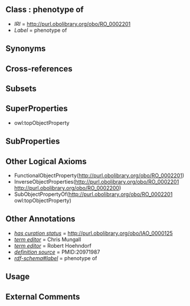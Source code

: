 
## Class : phenotype of

 * *IRI* = http://purl.obolibrary.org/obo/RO_0002201
 * *Label* = phenotype of

## Synonyms


## Cross-references


## Subsets


## SuperProperties

 * owl:topObjectProperty

## SubProperties


## Other Logical Axioms

 * FunctionalObjectProperty(<http://purl.obolibrary.org/obo/RO_0002201>)
 * InverseObjectProperties(<http://purl.obolibrary.org/obo/RO_0002201> <http://purl.obolibrary.org/obo/RO_0002200>)
 * SubObjectPropertyOf(<http://purl.obolibrary.org/obo/RO_0002201> owl:topObjectProperty)

## Other Annotations

 * *[has curation status](../../IAO/14/IAO_0000114.md)* = http://purl.obolibrary.org/obo/IAO_0000125
 * *[term editor](../../IAO/17/IAO_0000117.md)* = Chris Mungall
 * *[term editor](../../IAO/17/IAO_0000117.md)* = Robert Hoehndorf
 * *[definition source](../../IAO/19/IAO_0000119.md)* = PMID:20971987
 * *[rdf-schema#label](../../el/rdf-schema#label.md)* = phenotype of

## Usage


## External Comments

